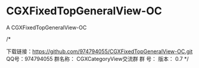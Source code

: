 # CGXFixedTopGeneralView-OC
A CGXFixedTopGeneralView-OC

/*

下载链接：https://github.com/974794055/CGXFixedTopGeneralView-OC.git
QQ号：974794055
群名称：
CGXCategoryView交流群
群   号：
版本： 0.7
*/
